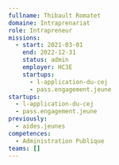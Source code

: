 ```yaml
---
fullname: Thibault Romatet
domaine: Intraprenariat
role: Intrapreneur
missions:
  - start: 2021-03-01
    end: 2022-12-31
    status: admin
    employer: HC3E
    startups:
      - l-application-du-cej
      - pass.engagement.jeune
startups:
  - l-application-du-cej
  - pass.engagement.jeune
previously:
  - aides.jeunes
competences:
  - Administration Publique
teams: []
---
```

